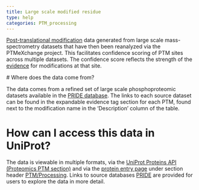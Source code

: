 ```yaml
---
title: Large scale modified residue
type: help
categories: PTM_processing
---
```


[Post-translational modification](https://www.uniprot.org/help/post-translational_modification) data generated from large scale mass-spectrometry datasets that have then been reanalyzed via the PTMeXchange project. This facilitates confidence scoring of PTM sites across multiple datasets. The confidence score reflects the strength of the [evidence](https://www.uniprot.org/help/evidences) for modifications at that site.

# Where does the data come from?

The data comes from a refined set of large scale phosphoproteomic datasets available in the [PRIDE database](https://www.ebi.ac.uk/pride/). The links to each source dataset can be found in the expandable evidence tag section for each PTM, found next to the modification name in the ‘Description’ column of the table.

# How can I access this data in UniProt?

The data is viewable in multiple formats, via the [UniProt Proteins API (Proteomics PTM section)](https://www.uniprot.org/help/programmatic_access) and via the [protein entry page](https://www.uniprot.org/help/explore_uniprotkb_entry) under section header [PTM/Processing](https://www.uniprot.org/help/ptm_processing_section). Links to source databases [PRIDE](https://www.ebi.ac.uk/pride/) are provided for users to explore the data in more detail.
